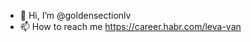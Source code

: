 - 👋 Hi, I’m @goldensectionlv
- 📫 How to reach me https://career.habr.com/leva-van

<!---
goldensectionlv/goldensectionlv is a ✨ special ✨ repository because its `README.md` (this file) appears on your GitHub profile.
You can click the Preview link to take a look at your changes.
--->
